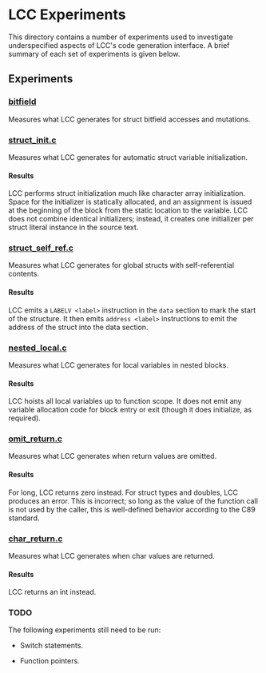 # LCC Experiments

This directory contains a number of experiments used to investigate
underspecified aspects of LCC's code generation interface. A brief summary of
each set of experiments is given below.

## Experiments

### [bitfield](bitfield/)

Measures what LCC generates for struct bitfield accesses and mutations.

### [struct_init.c](struct_init.c)

Measures what LCC generates for automatic struct variable initialization.

#### Results

LCC performs struct initialization much like character array initialization.
Space for the initializer is statically allocated, and an assignment is issued
at the beginning of the block from the static location to the variable. LCC does
not combine identical initializers; instead, it creates one initializer per struct
literal instance in the source text.

### [struct_self_ref.c](struct_self_ref.c)

Measures what LCC generates for global structs with self-referential contents.

#### Results

LCC emits a `LABELV <label>` instruction in the `data` section to mark the
start of the structure. It then emits `address <label>` instructions to emit
the address of the struct into the data section.

### [nested_local.c](nested_local.c)

Measures what LCC generates for local variables in nested blocks.

#### Results

LCC hoists all local variables up to function scope. It does not emit any
variable allocation code for block entry or exit (though it does initialize,
as required).

### [omit_return.c](omit_return.c)

Measures what LCC generates when return values are omitted.

#### Results

For long, LCC returns zero instead. For struct types and doubles, LCC
produces an error. This is incorrect; so long as the value of the function
call is not used by the caller, this is well-defined behavior according to
the C89 standard.

### [char_return.c](char_return.c)

Measures what LCC generates when char values are returned.

#### Results

LCC returns an int instead.

### TODO

The following experiments still need to be run:

* Switch statements.

* Function pointers.
